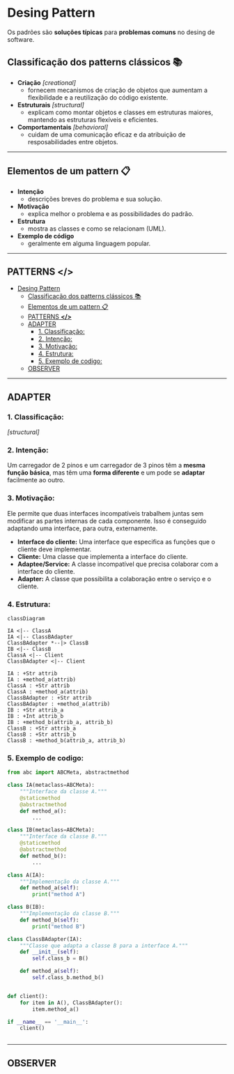 # Desing Pattern
Os padrões são **soluções típicas** para **problemas comuns** no desing de software.



## Classificação dos patterns clássicos :books:
* **Criação** *[creational]*
    * fornecem mecanismos de criação de objetos que aumentam a flexibilidade e a reutilização do código existente.
* **Estruturais** *[structural]*
  * explicam como montar objetos e classes em estruturas maiores, mantendo as estruturas flexíveis e eficientes.
* **Comportamentais** *[behavioral]*
  * cuidam de uma comunicação eficaz e da atribuição de resposabilidades entre objetos.

___

## Elementos de um pattern 📋
* **Intenção**
  * descrições breves do problema e sua solução.
* **Motivação**
  * explica melhor o problema e as possibilidades do padrão.
* **Estrutura**
  * mostra as classes e como se relacionam (UML).
* **Exemplo de código**
  * geralmente em alguma linguagem popular.

___

## PATTERNS **</>**
- [Desing Pattern](#desing-pattern)
  - [Classificação dos patterns clássicos :books:](#classificação-dos-patterns-clássicos-books)
  - [Elementos de um pattern 📋](#elementos-de-um-pattern-)
  - [PATTERNS **\</\>**](#patterns-)
  - [ADAPTER](#adapter)
    - [1. Classificação:](#1-classificação)
    - [2. Intenção:](#2-intenção)
    - [3. Motivação:](#3-motivação)
    - [4. Estrutura:](#4-estrutura)
    - [5. Exemplo de codigo:](#5-exemplo-de-codigo)
  - [OBSERVER](#observer)

___

## ADAPTER

### 1. Classificação: 
*[structural]*
### 2. Intenção: 
Um carregador de 2 pinos e um carregador de 3 pinos têm a **mesma função básica**, mas têm uma **forma diferente** e um pode se **adaptar** facilmente ao outro.
### 3. Motivação:
Ele permite que duas interfaces incompatíveis trabalhem juntas sem modificar as partes internas de cada componente. Isso é conseguido adaptando uma interface, para outra, externamente.

* **Interface do cliente:** Uma interface que especifica as funções que o cliente deve implementar.
* **Cliente:** Uma classe que implementa a interface do cliente.
* **Adaptee/Service:** A classe incompatível que precisa colaborar com a interface do cliente.
* **Adapter:** A classe que possibilita a colaboração entre o serviço e o cliente.

### 4. Estrutura:
```mermaid
classDiagram

IA <|-- ClassA
IA <|-- ClassBAdapter
ClassBAdapter *--|> ClassB
IB <|-- ClassB
ClassA <|-- Client
ClassBAdapter <|-- Client

IA : +Str attrib
IA : +method_a(attrib)
ClassA : +Str attrib
ClassA : +method_a(attrib)
ClassBAdapter : +Str attrib
ClassBAdapter : +method_a(attrib)
IB : +Str attrib_a
IB : +Int attrib_b
IB : +method_b(attrib_a, attrib_b)
ClassB : +Str attrib_a
ClassB : +Str attrib_b
ClassB : +method_b(attrib_a, attrib_b)
```

### 5. Exemplo de codigo:
```python
from abc import ABCMeta, abstractmethod

class IA(metaclass=ABCMeta):
    """Interface da classe A."""
    @staticmethod
    @abstractmethod
    def method_a():
        ...

class IB(metaclass=ABCMeta):
    """Interface da classe B."""
    @staticmethod
    @abstractmethod
    def method_b():
        ...

class A(IA):
    """Implementação da classe A."""
    def method_a(self):
        print("method A")

class B(IB):
    """Implementação da classe B."""
    def method_b(self):
        print("method B")

class ClassBAdapter(IA):
    """Classe que adapta a classe B para a interface A."""
    def __init__(self):
        self.class_b = B()

    def method_a(self):
        self.class_b.method_b()


def client():
    for item in A(), ClassBAdapter():
        item.method_a()

if __name__ == '__main__':
    client()
    
```
___
## OBSERVER

